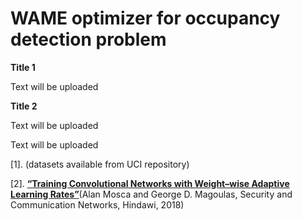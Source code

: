 # WAME optimizer for occupancy detection problem
<p><b>Title 1</b></p> 
<p>Text will be uploaded</p>
<p><b>Title 2</b></p> 
<p>Text will be uploaded</p>
<p>Text will be uploaded</b>
<p>[1]. <a href="http://archive.ics.uci.edu/ml/datasets/Occupancy+Detection+”><b>"Occupancy Detection Datasets"</b></a> (datasets available from UCI repository)</b>
<p>[2]. <a href="https://www.elen.ucl.ac.be/Proceedings/esann/esannpdf/es2017-50.pdf"><b>“Training Convolutional Networks with Weight–wise Adaptive Learning Rates”</b></a>(Alan Mosca and George D. Magoulas, Security and Communication Networks, Hindawi, 2018)
